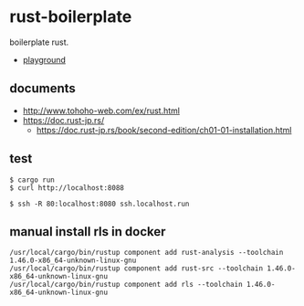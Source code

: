 # rust-boilerplate
boilerplate rust.

- [playground](https://play.rust-lang.org/)

## documents

- http://www.tohoho-web.com/ex/rust.html
- https://doc.rust-jp.rs/
  - https://doc.rust-jp.rs/book/second-edition/ch01-01-installation.html

## test

```
$ cargo run
$ curl http://localhost:8088
```

```
$ ssh -R 80:localhost:8080 ssh.localhost.run
```

## manual install rls in docker

```
/usr/local/cargo/bin/rustup component add rust-analysis --toolchain 1.46.0-x86_64-unknown-linux-gnu
/usr/local/cargo/bin/rustup component add rust-src --toolchain 1.46.0-x86_64-unknown-linux-gnu
/usr/local/cargo/bin/rustup component add rls --toolchain 1.46.0-x86_64-unknown-linux-gnu
```
